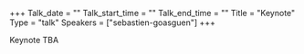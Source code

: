 +++
Talk_date = ""
Talk_start_time = ""
Talk_end_time = ""
Title = "Keynote"
Type = "talk"
Speakers = ["sebastien-goasguen"]
+++

Keynote TBA

